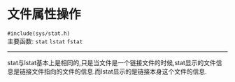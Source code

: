 # 文件属性操作

`#include(sys/stat.h)`  
主要函数: `stat` `lstat` `fstat`
***
stat与lstat基本上是相同的,只是当文件是一个链接文件的时候,stat显示的文件信息是链接文件指向的文件的信息.而lstat显示的是链接本身这个文件的信息.
